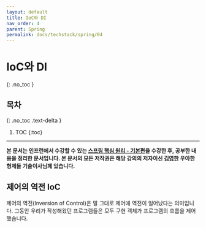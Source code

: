 ```yaml
---
layout: default
title: IoC와 DI
nav_order: 4
parent: Spring
permalink: docs/techstack/spring/04
---
```


# IoC와 DI   
{: .no_toc }

## 목차
{: .no_toc .text-delta }

1. TOC
{:toc}

---

**본 문서는 인프런에서 수강할 수 있는 [스프링 핵심 원리 - 기본편](https://inflearn.com/course/스프링-핵심-원리-기본편)을 수강한 후, 공부한 내용을 정리한 문서입니다. 본 문서의 모든 저작권은 해당 강의의 저자이신 [김영한](https://inflearn.com/users/@yh) 우아한형제들 기술이사님께 있습니다.**

## 제어의 역전 IoC
제어의 역전(Inversion of Control)은 말 그대로 제어에 역전이 일어났다는 의미입니다. 그동안 우리가 작성해왔던 프로그램들은 모두 구현 객체가 프로그램의 흐름을 제어했습니다.
